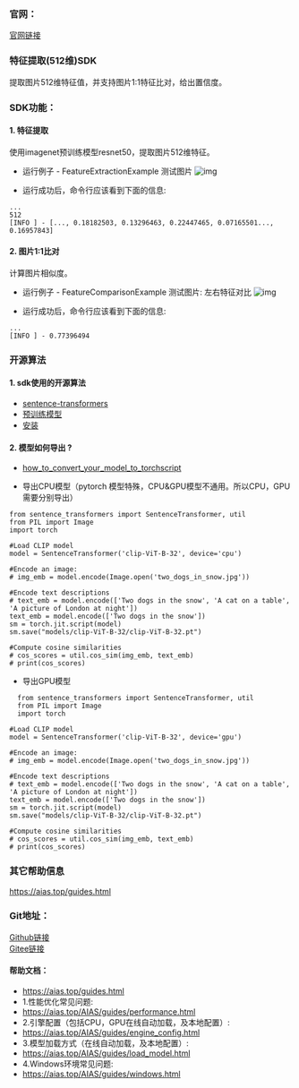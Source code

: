 ### 官网：
[官网链接](https://www.aias.top/)


### 特征提取(512维)SDK
提取图片512维特征值，并支持图片1:1特征比对，给出置信度。

### SDK功能：
#### 1. 特征提取
使用imagenet预训练模型resnet50，提取图片512维特征。

- 运行例子 - FeatureExtractionExample
测试图片
![img](https://aias-home.oss-cn-beijing.aliyuncs.com/AIAS/feature_extraction_sdk/car1.png)

- 运行成功后，命令行应该看到下面的信息:
```text
...
512
[INFO ] - [..., 0.18182503, 0.13296463, 0.22447465, 0.07165501..., 0.16957843]

```

#### 2. 图片1:1比对
计算图片相似度。

- 运行例子 - FeatureComparisonExample
测试图片: 左右特征对比
![img](https://aias-home.oss-cn-beijing.aliyuncs.com/AIAS/feature_extraction_sdk/comparision.png)

- 运行成功后，命令行应该看到下面的信息:
```text
...
[INFO ] - 0.77396494

```


### 开源算法
#### 1. sdk使用的开源算法
- [sentence-transformers](https://github.com/UKPLab/sentence-transformers)
- [预训练模型](https://www.sbert.net/docs/pretrained_models.html#image-text-models)
- [安装](https://www.sbert.net/docs/installation.html)


#### 2. 模型如何导出 ?
- [how_to_convert_your_model_to_torchscript](http://docs.djl.ai/docs/pytorch/how_to_convert_your_model_to_torchscript.html)

- 导出CPU模型（pytorch 模型特殊，CPU&GPU模型不通用。所以CPU，GPU需要分别导出）
```text
from sentence_transformers import SentenceTransformer, util
from PIL import Image
import torch

#Load CLIP model
model = SentenceTransformer('clip-ViT-B-32', device='cpu')

#Encode an image:
# img_emb = model.encode(Image.open('two_dogs_in_snow.jpg'))

#Encode text descriptions
# text_emb = model.encode(['Two dogs in the snow', 'A cat on a table', 'A picture of London at night'])
text_emb = model.encode(['Two dogs in the snow'])
sm = torch.jit.script(model)
sm.save("models/clip-ViT-B-32/clip-ViT-B-32.pt")

#Compute cosine similarities
# cos_scores = util.cos_sim(img_emb, text_emb)
# print(cos_scores)
```

- 导出GPU模型
```text
  from sentence_transformers import SentenceTransformer, util
  from PIL import Image
  import torch

#Load CLIP model
model = SentenceTransformer('clip-ViT-B-32', device='gpu')

#Encode an image:
# img_emb = model.encode(Image.open('two_dogs_in_snow.jpg'))

#Encode text descriptions
# text_emb = model.encode(['Two dogs in the snow', 'A cat on a table', 'A picture of London at night'])
text_emb = model.encode(['Two dogs in the snow'])
sm = torch.jit.script(model)
sm.save("models/clip-ViT-B-32/clip-ViT-B-32.pt")

#Compute cosine similarities
# cos_scores = util.cos_sim(img_emb, text_emb)
# print(cos_scores)
```

### 其它帮助信息
https://aias.top/guides.html


### Git地址：   
[Github链接](https://github.com/mymagicpower/AIAS)    
[Gitee链接](https://gitee.com/mymagicpower/AIAS)   



#### 帮助文档：
- https://aias.top/guides.html
- 1.性能优化常见问题:
- https://aias.top/AIAS/guides/performance.html
- 2.引擎配置（包括CPU，GPU在线自动加载，及本地配置）:
- https://aias.top/AIAS/guides/engine_config.html
- 3.模型加载方式（在线自动加载，及本地配置）:
- https://aias.top/AIAS/guides/load_model.html
- 4.Windows环境常见问题:
- https://aias.top/AIAS/guides/windows.html